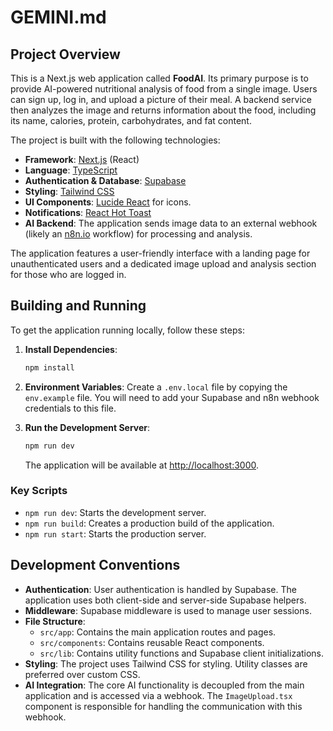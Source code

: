 # GEMINI.md

## Project Overview

This is a Next.js web application called **FoodAI**. Its primary purpose is to provide AI-powered nutritional analysis of food from a single image. Users can sign up, log in, and upload a picture of their meal. A backend service then analyzes the image and returns information about the food, including its name, calories, protein, carbohydrates, and fat content.

The project is built with the following technologies:

*   **Framework**: [Next.js](https://nextjs.org/) (React)
*   **Language**: [TypeScript](https://www.typescriptlang.org/)
*   **Authentication & Database**: [Supabase](https://supabase.io/)
*   **Styling**: [Tailwind CSS](https://tailwindcss.com/)
*   **UI Components**: [Lucide React](https://lucide.dev/guide/packages/lucide-react) for icons.
*   **Notifications**: [React Hot Toast](https://react-hot-toast.com/)
*   **AI Backend**: The application sends image data to an external webhook (likely an [n8n.io](https://n8n.io/) workflow) for processing and analysis.

The application features a user-friendly interface with a landing page for unauthenticated users and a dedicated image upload and analysis section for those who are logged in.

## Building and Running

To get the application running locally, follow these steps:

1.  **Install Dependencies**:
    ```bash
    npm install
    ```

2.  **Environment Variables**:
    Create a `.env.local` file by copying the `env.example` file. You will need to add your Supabase and n8n webhook credentials to this file.

3.  **Run the Development Server**:
    ```bash
    npm run dev
    ```
    The application will be available at [http://localhost:3000](http://localhost:3000).

### Key Scripts

*   `npm run dev`: Starts the development server.
*   `npm run build`: Creates a production build of the application.
*   `npm run start`: Starts the production server.

## Development Conventions

*   **Authentication**: User authentication is handled by Supabase. The application uses both client-side and server-side Supabase helpers.
*   **Middleware**: Supabase middleware is used to manage user sessions.
*   **File Structure**:
    *   `src/app`: Contains the main application routes and pages.
    *   `src/components`: Contains reusable React components.
    *   `src/lib`: Contains utility functions and Supabase client initializations.
*   **Styling**: The project uses Tailwind CSS for styling. Utility classes are preferred over custom CSS.
*   **AI Integration**: The core AI functionality is decoupled from the main application and is accessed via a webhook. The `ImageUpload.tsx` component is responsible for handling the communication with this webhook.
